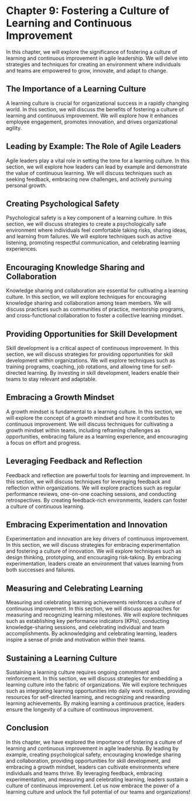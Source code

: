 Chapter 9: Fostering a Culture of Learning and Continuous Improvement
=====================================================================

In this chapter, we will explore the significance of fostering a culture of learning and continuous improvement in agile leadership. We will delve into strategies and techniques for creating an environment where individuals and teams are empowered to grow, innovate, and adapt to change.

The Importance of a Learning Culture
------------------------------------

A learning culture is crucial for organizational success in a rapidly changing world. In this section, we will discuss the benefits of fostering a culture of learning and continuous improvement. We will explore how it enhances employee engagement, promotes innovation, and drives organizational agility.

Leading by Example: The Role of Agile Leaders
---------------------------------------------

Agile leaders play a vital role in setting the tone for a learning culture. In this section, we will explore how leaders can lead by example and demonstrate the value of continuous learning. We will discuss techniques such as seeking feedback, embracing new challenges, and actively pursuing personal growth.

Creating Psychological Safety
-----------------------------

Psychological safety is a key component of a learning culture. In this section, we will discuss strategies to create a psychologically safe environment where individuals feel comfortable taking risks, sharing ideas, and learning from failures. We will explore techniques such as active listening, promoting respectful communication, and celebrating learning experiences.

Encouraging Knowledge Sharing and Collaboration
-----------------------------------------------

Knowledge sharing and collaboration are essential for cultivating a learning culture. In this section, we will explore techniques for encouraging knowledge sharing and collaboration among team members. We will discuss practices such as communities of practice, mentorship programs, and cross-functional collaboration to foster a collective learning mindset.

Providing Opportunities for Skill Development
---------------------------------------------

Skill development is a critical aspect of continuous improvement. In this section, we will discuss strategies for providing opportunities for skill development within organizations. We will explore techniques such as training programs, coaching, job rotations, and allowing time for self-directed learning. By investing in skill development, leaders enable their teams to stay relevant and adaptable.

Embracing a Growth Mindset
--------------------------

A growth mindset is fundamental to a learning culture. In this section, we will explore the concept of a growth mindset and how it contributes to continuous improvement. We will discuss techniques for cultivating a growth mindset within teams, including reframing challenges as opportunities, embracing failure as a learning experience, and encouraging a focus on effort and progress.

Leveraging Feedback and Reflection
----------------------------------

Feedback and reflection are powerful tools for learning and improvement. In this section, we will discuss techniques for leveraging feedback and reflection within organizations. We will explore practices such as regular performance reviews, one-on-one coaching sessions, and conducting retrospectives. By creating feedback-rich environments, leaders can foster a culture of continuous learning.

Embracing Experimentation and Innovation
----------------------------------------

Experimentation and innovation are key drivers of continuous improvement. In this section, we will discuss strategies for embracing experimentation and fostering a culture of innovation. We will explore techniques such as design thinking, prototyping, and encouraging risk-taking. By embracing experimentation, leaders create an environment that values learning from both successes and failures.

Measuring and Celebrating Learning
----------------------------------

Measuring and celebrating learning achievements reinforces a culture of continuous improvement. In this section, we will discuss approaches for measuring and recognizing learning milestones. We will explore techniques such as establishing key performance indicators (KPIs), conducting knowledge-sharing sessions, and celebrating individual and team accomplishments. By acknowledging and celebrating learning, leaders inspire a sense of pride and motivation within their teams.

Sustaining a Learning Culture
-----------------------------

Sustaining a learning culture requires ongoing commitment and reinforcement. In this section, we will discuss strategies for embedding a learning culture into the fabric of organizations. We will explore techniques such as integrating learning opportunities into daily work routines, providing resources for self-directed learning, and recognizing and rewarding learning achievements. By making learning a continuous practice, leaders ensure the longevity of a culture of continuous improvement.

Conclusion
----------

In this chapter, we have explored the importance of fostering a culture of learning and continuous improvement in agile leadership. By leading by example, creating psychological safety, encouraging knowledge sharing and collaboration, providing opportunities for skill development, and embracing a growth mindset, leaders can cultivate environments where individuals and teams thrive. By leveraging feedback, embracing experimentation, and measuring and celebrating learning, leaders sustain a culture of continuous improvement. Let us now embrace the power of a learning culture and unlock the full potential of our teams and organizations!

